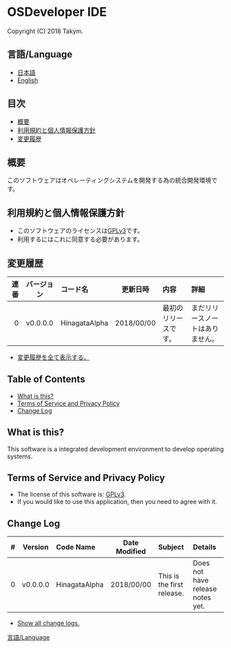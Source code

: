 # OSDeveloper IDE
Copyright (C) 2018 Takym.

## <a id="lang">言語/Language</a>
* [日本語](#ja_index)
* [English](#en_index)

<!-- 日本語 -->
## <a id="ja_index">目次</a>
* [概要](#ja_summary)
* [利用規約と個人情報保護方針](#ja_license)
* [変更履歴](#ja_versions)

## <a id="ja_summary">概要</a>
このソフトウェアはオペレーティングシステムを開発する為の統合開発環境です。

## <a id="ja_license">利用規約と個人情報保護方針</a>
- このソフトウェアのライセンスは[GPLv3](./LICENSE.txt)です。
- 利用するにはこれに同意する必要があります。

## <a id="ja_versions">変更履歴</a>
|連番|バージョン|コード名|更新日時|内容|詳細|
|--:|:-:|:--|:-:|:--|:--|
|0|v0.0.0.0|HinagataAlpha|2018/00/00|最初のリリースです。|まだリリースノートはありません。|
* [変更履歴を全て表示する。](./CHANGELOG.ja.md)


<!-- English -->
## <a id="en_index">Table of Contents</a>
* [What is this?](#en_summary)
* [Terms of Service and Privacy Policy](#en_license)
* [Change Log](#en_versions)

## <a id="en_summary">What is this?</a>
This software is a integrated development environment to develop operating systems.

## <a id="en_license">Terms of Service and Privacy Policy</a>
- The license of this software is: [GPLv3](./LICENSE.txt).
- If you would like to use this application, then you need to agree with it.

## <a id="en_versions">Change Log</a>
|#|Version|Code Name|Date Modified|Subject|Details|
|--:|:-:|:--|:-:|:--|:--|
|0|v0.0.0.0|HinagataAlpha|2018/00/00|This is the first release.|Does not have release notes yet.|
* [Show all change logs.](./CHANGELOG.en.md)


[言語/Language](#lang)
